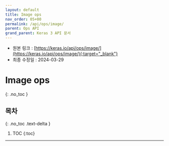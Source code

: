 ```yaml
---
layout: default
title: Image ops
nav_order: 05+00
permalink: /api/ops/image/
parent: Ops API
grand_parent: Keras 3 API 문서
---
```


* 원본 링크 : [https://keras.io/api/ops/image/](https://keras.io/api/ops/image/){:target="_blank"}
* 최종 수정일 : 2024-03-29

# Image ops
{: .no_toc }

## 목차
{: .no_toc .text-delta }

1. TOC
{:toc}

---
